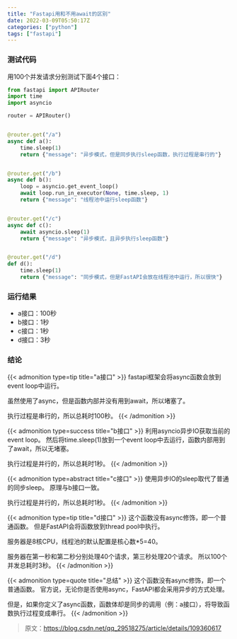 ```yaml
---
title: "Fastapi用和不用await的区别"
date: 2022-03-09T05:50:17Z
categories: ["python"]
tags: ["fastapi"]
---
```

### 测试代码

用100个并发请求分别测试下面4个接口：
```python
from fastapi import APIRouter
import time
import asyncio

router = APIRouter()


@router.get("/a")
async def a():
    time.sleep(1)
    return {"message": "异步模式，但是同步执行sleep函数，执行过程是串行的"}


@router.get("/b")
async def b():
    loop = asyncio.get_event_loop()
    await loop.run_in_executor(None, time.sleep, 1)
    return {"message": "线程池中运行sleep函数"}


@router.get("/c")
async def c():
    await asyncio.sleep(1)
    return {"message": "异步模式，且异步执行sleep函数"}


@router.get("/d")
def d():
    time.sleep(1)
    return {"message": "同步模式，但是FastAPI会放在线程池中运行，所以很快"}
```

### 运行结果
 - a接口：100秒
 - b接口：1秒
 - c接口：1秒
 - d接口：3秒

### 结论

{{< admonition type=tip title="a接口" >}}
fastapi框架会将async函数会放到event loop中运行。

虽然使用了async，但是函数内部并没有用到await，所以堵塞了。

执行过程是串行的，所以总耗时100秒。
{{< /admonition >}}

{{< admonition type=success title="b接口" >}}
利用asyncio异步IO获取当前的event loop。
然后将time.sleep(1)放到一个event loop中去运行，函数内部用到了await，所以无堵塞。

执行过程是并行的，所以总耗时1秒。
{{< /admonition >}}



{{< admonition type=abstract title="c接口" >}}
使用异步IO的sleep取代了普通的同步sleep。
原理与b接口一致。

执行过程是并行的，所以总耗时1秒。
{{< /admonition >}}




{{< admonition type=tip title="d接口" >}}
这个函数没有async修饰，即一个普通函数。
但是FastAPI会将函数放到thread pool中执行。

服务器是8核CPU，线程池的默认配置是核心数*5=40。

服务器在第一秒和第二秒分别处理40个请求，第三秒处理20个请求。
所以100个并发总耗时3秒。
{{< /admonition >}}

{{< admonition type=quote title="总结" >}}
这个函数没有async修饰，即一个普通函数。
官方说，无论你是否使用async，FastAPI都会采用异步的方式处理。

但是，如果你定义了async函数，函数体却是同步的调用（例：a接口），将导致函数执行过程变成串行。
{{< /admonition >}}

> 原文：https://blog.csdn.net/qq_29518275/article/details/109360617
